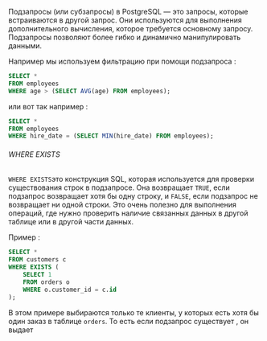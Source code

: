 Подзапросы (или субзапросы) в PostgreSQL — это запросы, которые встраиваются в другой запрос. Они используются для выполнения дополнительного вычисления, которое требуется основному запросу. Подзапросы позволяют более гибко и динамично манипулировать данными.

Например мы используем фильтрацию при помощи подзапроса : 

```SQL
SELECT * 
FROM employees 
WHERE age > (SELECT AVG(age) FROM employees);
```

или вот так например : 

```SQL 
SELECT * 
FROM employees 
WHERE hire_date = (SELECT MIN(hire_date) FROM employees);

```

<h6>WHERE EXISTS</H6>

`WHERE EXISTS`это конструкция SQL, которая используется для проверки существования строк в подзапросе. Она возвращает `TRUE`, если подзапрос возвращает хотя бы одну строку, и `FALSE`, если подзапрос не возвращает ни одной строки. Это очень полезно для выполнения операций, где нужно проверить наличие связанных данных в другой таблице или в другой части данных.

Пример : 

```SQL
SELECT *
FROM customers c
WHERE EXISTS (
    SELECT 1
    FROM orders o
    WHERE o.customer_id = c.id
);

```

В этом примере выбираются только те клиенты, у которых есть хотя бы один заказ в таблице `orders`. То есть если подзапрос существует , он выдает 